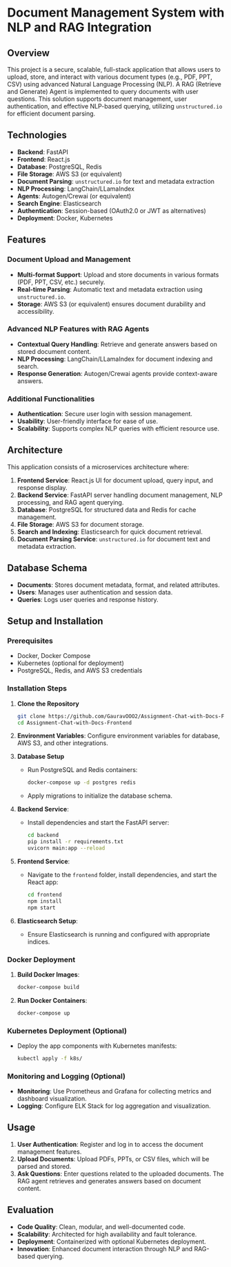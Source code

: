 
# Document Management System with NLP and RAG Integration

## Overview

This project is a secure, scalable, full-stack application that allows users to upload, store, and interact with various document types (e.g., PDF, PPT, CSV) using advanced Natural Language Processing (NLP). A RAG (Retrieve and Generate) Agent is implemented to query documents with user questions. This solution supports document management, user authentication, and effective NLP-based querying, utilizing `unstructured.io` for efficient document parsing.

## Technologies

- **Backend**: FastAPI
- **Frontend**: React.js
- **Database**: PostgreSQL, Redis
- **File Storage**: AWS S3 (or equivalent)
- **Document Parsing**: `unstructured.io` for text and metadata extraction
- **NLP Processing**: LangChain/LLamaIndex
- **Agents**: Autogen/Crewai (or equivalent)
- **Search Engine**: Elasticsearch
- **Authentication**: Session-based (OAuth2.0 or JWT as alternatives)
- **Deployment**: Docker, Kubernetes

## Features

### Document Upload and Management
- **Multi-format Support**: Upload and store documents in various formats (PDF, PPT, CSV, etc.) securely.
- **Real-time Parsing**: Automatic text and metadata extraction using `unstructured.io`.
- **Storage**: AWS S3 (or equivalent) ensures document durability and accessibility.

### Advanced NLP Features with RAG Agents
- **Contextual Query Handling**: Retrieve and generate answers based on stored document content.
- **NLP Processing**: LangChain/LLamaIndex for document indexing and search.
- **Response Generation**: Autogen/Crewai agents provide context-aware answers.

### Additional Functionalities
- **Authentication**: Secure user login with session management.
- **Usability**: User-friendly interface for ease of use.
- **Scalability**: Supports complex NLP queries with efficient resource use.

## Architecture

This application consists of a microservices architecture where:
1. **Frontend Service**: React.js UI for document upload, query input, and response display.
2. **Backend Service**: FastAPI server handling document management, NLP processing, and RAG agent querying.
3. **Database**: PostgreSQL for structured data and Redis for cache management.
4. **File Storage**: AWS S3 for document storage.
5. **Search and Indexing**: Elasticsearch for quick document retrieval.
6. **Document Parsing Service**: `unstructured.io` for document text and metadata extraction.

## Database Schema

- **Documents**: Stores document metadata, format, and related attributes.
- **Users**: Manages user authentication and session data.
- **Queries**: Logs user queries and response history.

## Setup and Installation

### Prerequisites
- Docker, Docker Compose
- Kubernetes (optional for deployment)
- PostgreSQL, Redis, and AWS S3 credentials

### Installation Steps

1. **Clone the Repository**
   ```bash
   git clone https://github.com/GauravOOO2/Assignment-Chat-with-Docs-Frontend.git
   cd Assignment-Chat-with-Docs-Frontend
   ```

2. **Environment Variables**: Configure environment variables for database, AWS S3, and other integrations.

3. **Database Setup**
   - Run PostgreSQL and Redis containers:
     ```bash
     docker-compose up -d postgres redis
     ```
   - Apply migrations to initialize the database schema.

4. **Backend Service**:
   - Install dependencies and start the FastAPI server:
     ```bash
     cd backend
     pip install -r requirements.txt
     uvicorn main:app --reload
     ```

5. **Frontend Service**:
   - Navigate to the `frontend` folder, install dependencies, and start the React app:
     ```bash
     cd frontend
     npm install
     npm start
     ```

6. **Elasticsearch Setup**:
   - Ensure Elasticsearch is running and configured with appropriate indices.

### Docker Deployment

1. **Build Docker Images**:
   ```bash
   docker-compose build
   ```

2. **Run Docker Containers**:
   ```bash
   docker-compose up
   ```

### Kubernetes Deployment (Optional)

- Deploy the app components with Kubernetes manifests:
  ```bash
  kubectl apply -f k8s/
  ```

### Monitoring and Logging (Optional)

- **Monitoring**: Use Prometheus and Grafana for collecting metrics and dashboard visualization.
- **Logging**: Configure ELK Stack for log aggregation and visualization.

## Usage

1. **User Authentication**: Register and log in to access the document management features.
2. **Upload Documents**: Upload PDFs, PPTs, or CSV files, which will be parsed and stored.
3. **Ask Questions**: Enter questions related to the uploaded documents. The RAG agent retrieves and generates answers based on document content.

## Evaluation

- **Code Quality**: Clean, modular, and well-documented code.
- **Scalability**: Architected for high availability and fault tolerance.
- **Deployment**: Containerized with optional Kubernetes deployment.
- **Innovation**: Enhanced document interaction through NLP and RAG-based querying.
